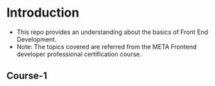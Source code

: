 <h1>Introduction</h1> 
<ul>
  <li>This repo provides an understanding about the basics of Front End Development.</li> 
  <li>Note: The topics covered are referred from the META Frontend developer professional certification course.</li> 
</ul>

<h2>Course-1</h2> 


